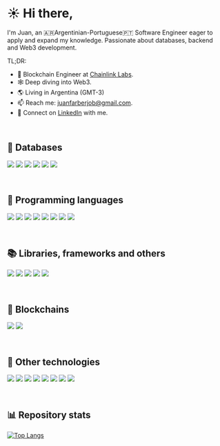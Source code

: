 # ☀️️ Hi there,

I'm Juan, an 🇦🇷Argentinian-Portuguese🇵🇹 Software Engineer eager to apply and expand my knowledge. Passionate about databases, backend and Web3 development.

TL;DR:
- 👔 Blockchain Engineer at [Chainlink Labs](https://chainlinklabs.com/). 
- 🕸️ Deep diving into Web3.
- 🌎 Living in Argentina (GMT-3)
- 📫 Reach me: juanfarberjob@gmail.com.
- 🔗 Connect on [LinkedIn](https://www.linkedin.com/in/juan-farber/) with me.

<br>

## 💾 Databases
![](https://img.shields.io/badge/MySQL-informational?style=flat&logo=mysql&color=grey)
![](https://img.shields.io/badge/PostgreSQL-informational?style=flat&logo=postgresql&color=grey)
![](https://img.shields.io/badge/Databricks-informational?style=flat&logo=databricks&color=grey)
![](https://img.shields.io/badge/MongoDB-informational?style=flat&logo=mongodb&color=grey)
![](https://img.shields.io/badge/ClickHouse-informational?style=flat&logo=microstrategy&logoColor=yellow&color=grey)
![](https://img.shields.io/badge/Redis-informational?style=flat&logo=redis&color=grey)
<!--![](https://img.shields.io/badge/Firebase-informational?style=flat&logo=firebase&color=grey) -->
<!--![](https://img.shields.io/badge/Cassandra-informational?style=flat&logo=apachecassandra&color=grey) -->

<br>

## 👾 Programming languages
![](https://img.shields.io/badge/Go-informational?style=flat&logo=go&color=grey)
![](https://img.shields.io/badge/PHP-informational?style=flat&logo=php&color=grey)
![](https://img.shields.io/badge/Solidity-informational?style=flat&logo=solidity&color=grey)
![](https://img.shields.io/badge/Yul-informational?style=flat&logo=solidity&color=grey)
![](https://img.shields.io/badge/JavaScript-informational?style=flat&logo=javascript&color=grey)
![](https://img.shields.io/badge/TypeScript-informational?style=flat&logo=typescript&color=grey)
![](https://img.shields.io/badge/Assembly-informational?style=flat&logo=assemblyscript&color=grey)
![](https://img.shields.io/badge/Rust-informational?style=flat&logo=rust&color=grey)
<!--![](https://img.shields.io/badge/Java-informational?style=flat&logo=java&color=grey) -->
<!--![]https://img.shields.io/badge/C-informational?style=flat&logo=c&color=grey) -->
<!--![](https://img.shields.io/badge/Assembly-informational?style=flat&logo=assemblyscript&color=grey) -->
<!--![](https://img.shields.io/badge/Python-informational?style=flat&logo=python&color=grey) -->

<br>

## 📚 Libraries, frameworks and others
![](https://img.shields.io/badge/Yii2-informational?style=flat&logo=php&color=grey)
![](https://img.shields.io/badge/NodeJS-informational?style=flat&logo=nodedotjs&color=grey)
![](https://img.shields.io/badge/Hardhat-informational?style=flat&logo=solidity&color=grey)
![](https://img.shields.io/badge/Foundry-informational?style=flat&logo=solidity&color=grey)
![](https://img.shields.io/badge/Anchor-informational?style=flat&logo=rust&color=grey)
<!--![](https://img.shields.io/badge/HTML-informational?style=flat&logo=html5&color=grey) -->
<!--![](https://img.shields.io/badge/CSS-informational?style=flat&logo=css3&color=grey) -->

<br>

## 🔗 Blockchains
![](https://img.shields.io/badge/Ethereum-informational?style=flat&logo=ethereum&color=grey)
![](https://img.shields.io/badge/Solana-informational?style=flat&logo=rust&color=grey)

<br>

## 🔧 Other technologies
![](https://img.shields.io/badge/GNU/Linux-informational?style=flat&logo=linux&color=grey)
![](https://img.shields.io/badge/macOS-informational?style=flat&logo=macos&color=grey)
![](https://img.shields.io/badge/AWS-informational?style=flat&logo=amazonaws&color=grey)
![](https://img.shields.io/badge/Heroku-informational?style=flat&logo=heroku&color=grey)
![](https://img.shields.io/badge/KSQL-informational?style=flat&logo=apachekafka&color=grey)
![](https://img.shields.io/badge/Swagger-informational?style=flat&logo=swagger&color=grey)
![](https://img.shields.io/badge/Docker-informational?style=flat&logo=docker&color=grey)
![](https://img.shields.io/badge/gRPC-informational?style=flat&logo=goodreads&color=grey)

<br>

## :bar_chart: Repository stats
[![Top Langs](https://github-readme-stats.vercel.app/api/top-langs/?username=farber98&layout=compact&langs_count=10)](https://github.com/anuraghazra/github-readme-stats)

